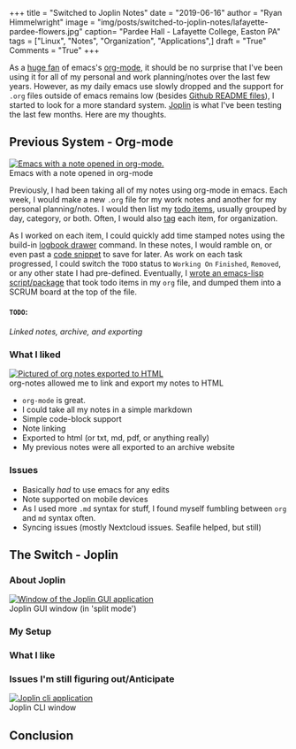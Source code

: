 +++
title  = "Switched to Joplin Notes"
date   = "2019-06-16"
author = "Ryan Himmelwright"
image  = "img/posts/switched-to-joplin-notes/lafayette-pardee-flowers.jpg"
caption= "Pardee Hall - Lafayette College, Easton PA"
tags   = ["Linux", "Notes", "Organization", "Applications",]
draft  = "True"
Comments = "True"
+++

As a [huge fan](/post/org-babel-setup/) of emacs's
[org-mode](https://orgmode.org/), it should be no surprise that I've been using
it for all of my personal and work planning/notes over the last few years.
However, as my daily emacs use slowly dropped and the support for `.org` files
outside of emacs remains low (besides [Github README
files](https://github.com/himmAllRight/dotfiles/tree/master/emacs)), I started
to look for a more standard system. [Joplin](https://joplinapp.org/) is what
I've been testing the last few months. Here are my thoughts.

<!--more-->

## Previous System - Org-mode

<a href="/img/posts/switched-to-joplin-notes/org-mode-notes.png">
<img alt="Emacs with a note opened in org-mode." src="/img/posts/switched-to-joplin-notes/org-mode-notes.png" style="max-width: 100%;"/></a>
<div class="caption">Emacs with a note opened in org-mode</div>

Previously, I had been taking all of my notes using org-mode in emacs. Each
week, I would make a new `.org` file for my work notes and another for my
personal planning/notes. I would then list my [todo items](https://orgmode.org/manual/TODO-items.html), usually grouped by day, category, or both. Often, I would also [tag](https://orgmode.org/manual/Tags.html) each item, for organization.

As I worked on each item, I could quickly add time stamped notes using the
build-in [logbook drawer](https://orgmode.org/manual/Drawers.html) command. In
these notes, I would ramble on, or even past a [code snippet](https://orgmode.org/manual/Working-with-source-code.html) to save for later. As work on each task progressed, I could switch the `TODO` status to `Working On` `Finished`, `Removed`, or any other state I had pre-defined. Eventually, I [wrote an emacs-lisp script/package](https://github.com/himmAllRight/ry-org-scrum) that took  todo items in my `org` file, and dumped them into a SCRUM board at the top of the file.

#### `TODO`:

*Linked notes, archive, and exporting*

### What I liked

<a href="/img/posts/switched-to-joplin-notes/org-notes-export-pages.png">
<img alt="Pictured of org notes exported to HTML" src="/img/posts/switched-to-joplin-notes/org-notes-export-pages.png" style="max-width: 100%;"/></a>
<div class="caption">org-notes allowed me to link and export my notes to
HTML</div>

- `org-mode` is great.
- I could take all my notes in a simple markdown
- Simple code-block support
- Note linking
- Exported to html (or txt, md, pdf, or anything really)
- My previous notes were all exported to an archive website

### Issues
- Basically _had_ to use emacs for any edits
- Note supported on mobile devices
- As I used more `.md` syntax for stuff, I found myself fumbling between `org` and `md` syntax often.
- Syncing issues (mostly Nextcloud issues. Seafile helped, but still)


## The Switch - Joplin
### About Joplin

<a href="/img/posts/switched-to-joplin-notes/joplin-window.png">
<img alt="Window of the Joplin GUI application" src="/img/posts/switched-to-joplin-notes/joplin-window.png" style="max-width: 100%;"/></a>
<div class="caption">Joplin GUI window (in 'split mode')</div>


### My Setup


### What I like


### Issues I'm still figuring out/Anticipate

<a href="/img/posts/switched-to-joplin-notes/joplin-cli.png">
<img alt="Joplin cli application" src="/img/posts/switched-to-joplin-notes/joplin-cli.png" style="max-width: 100%;"/></a>
<div class="caption">Joplin CLI window </div>



## Conclusion
